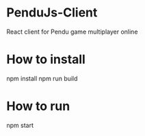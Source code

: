 # PenduJs-Client
React client for Pendu game multiplayer online

# How to install
npm install
npm run build

# How to run
npm start
